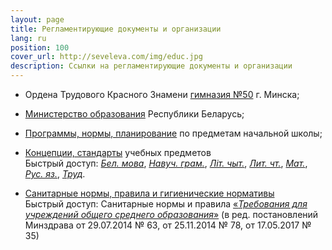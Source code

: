 ```yaml
---
layout: page
title: Pег­ла­мен­ти­ру­ю­щие до­ку­мен­ты и ор­га­ни­за­ции
lang: ru
position: 100
cover_url: http://seveleva.com/img/educ.jpg
description: Ссыл­ки на рег­ла­мен­ти­ру­ю­щие до­ку­мен­ты и ор­га­ни­за­ции
---
```


- Ордена Трудового Красного Знамени [гимназия №50](http://gym50.by/) г. Минска;

- [Министерство образования](http://edu.gov.by) Республики Беларусь;

- [Программы, нормы, планирование](http://adu.by/ru/homepage/obrazovatelnyj-protsess-2017-2018-uchebnyj-god/201-uchebnye-predmety-i-iv-klassy/1265-1-klass.html) по предметам начальной школы;

- [Концепции, стандарты](http://edu.gov.by/sistema-obrazovaniya/glavnoe-upravlenie-obshchego-srednego-doshkolnogo-i-spetsialnogo-obrazovaniya/srenee-obr/kontseptsii-standarty-normy-otmetok-po-uchebnym-predmetam/index.php) учебных предметов<br>
Быстрый доступ: [*Бел. мова*](http://seveleva.com/assets/ConcB.pdf), [*Навуч. грам.*](http://seveleva.com/assets/ConcGramB.pdf), [*Літ. чыт.*](http://seveleva.com/assets/ConcLitChR.pdf), [*Лит. чт.*](http://seveleva.com/assets/ConcLitR.pdf), [*Мат.*](http://seveleva.com/assets/ConcMath.pdf), [*Рус. яз.*](http://seveleva.com/assets/ConcRus.pdf), [*Труд*](http://seveleva.com/assets/ConcTrud.pdf).

- [Санитарные нормы, правила и гигиенические нормативы](http://edu.gov.by/sistema-obrazovaniya/srenee-obr/sanitarnye-normy-pravila-i-gigienicheskie-normativy/)<br>
Быстрый доступ: Санитарные нормы и правила [«*Требования для учреждений общего среднего образования*»](http://seveleva.com/assets/San.pdf) (в ред. постановлений Минздрава от 29.07.2014 № 63, от 25.11.2014 № 78, от 17.05.2017 № 35)
